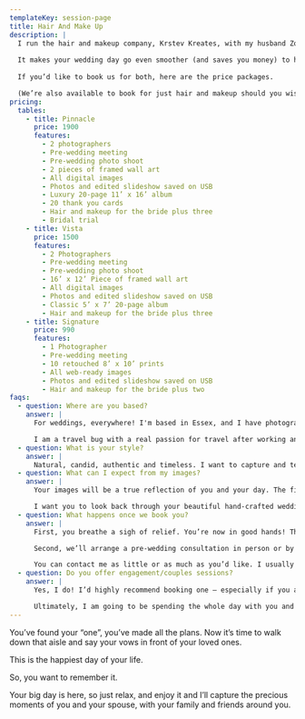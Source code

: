 ```yaml
---
templateKey: session-page
title: Hair And Make Up
description: |
  I run the hair and makeup company, Krstev Kreates, with my husband Zoran. I am a qualified, experienced makeup artist and Zoran is an accomplished hairdresser. 
  
  It makes your wedding day go even smoother (and saves you money) to have the same team do your photography and makeup. 
  
  If you’d like to book us for both, here are the price packages.

  (We’re also available to book for just hair and makeup should you wish, please head to <a href="https://www.facebook.com/krstevkreates/">Krstev Kreates</a> for info)
pricing:
  tables:
    - title: Pinnacle
      price: 1900
      features:
        - 2 photographers
        - Pre-wedding meeting
        - Pre-wedding photo shoot
        - 2 pieces of framed wall art
        - All digital images
        - Photos and edited slideshow saved on USB
        - Luxury 20-page 11’ x 16’ album
        - 20 thank you cards
        - Hair and makeup for the bride plus three 
        - Bridal trial
    - title: Vista
      price: 1500
      features:
        - 2 Photographers
        - Pre-wedding meeting
        - Pre-wedding photo shoot
        - 16’ x 12’ Piece of framed wall art
        - All digital images
        - Photos and edited slideshow saved on USB
        - Classic 5’ x 7’ 20-page album
        - Hair and makeup for the bride plus three
    - title: Signature
      price: 990
      features:
        - 1 Photographer
        - Pre-wedding meeting
        - 10 retouched 8’ x 10’ prints
        - All web-ready images
        - Photos and edited slideshow saved on USB
        - Hair and makeup for the bride plus two
faqs:
  - question: Where are you based?
    answer: |
      For weddings, everywhere! I'm based in Essex, and I have photographed many local beautiful venues including Hedingham Castle, Gosfield Hall, Stockbrook Manor and Down Hall. I have photographed some amazing estate and manor houses in Kent and some classic and modern London Venues, for example Trinity House. I have travelled around the UK capturing weddings. 

      I am a travel bug with a real passion for travel after working and travelling the world on cruise ships and spending a year travelling Europe. So, if you’re planning a destination wedding (like I did), I would be more than happy to jump on a plane to tell your story! (Covid restrictions permitting). Contact me directly for a quotation. 
  - question: What is your style?
    answer: |
      Natural, candid, authentic and timeless. I want to capture and tell your story as it unfolds, giving a true representation of you and your day. I will capture the moments you won’t notice while you’re busy having fun and soaking up your day. I will also capture all the little details you spent months planning, so they won’t go unnoticed or get forgotten. Documentary style is a huge part of my work. A lot of my clients say that they forget I am there as I quietly move around, capturing every aspect of your day to retell a fabulous story. 
  - question: What can I expect from my images?
    answer: |
      Your images will be a true reflection of you and your day. The first time your bridesmaids see you in your dress. The nervous look of your groom as he is (im)patiently waiting for your arrival. The laughter, the tears, the looks of love. Best of all, the crazy dance moves once the party really gets started! I am not a photographer that will interrupt you to put you in awkward poses with your head looking left, whilst you balance on one leg, holding hands. 

      I want you to look back through your beautiful hand-crafted wedding album, and as you turn each page, all your memories of the day come flooding back.
  - question: What happens once we book you?
    answer: |
      First, you breathe a sigh of relief. You’re now in good hands! There’s a lot more to wedding photography than just taking beautiful photos on the day. 

      Second, we’ll arrange a pre-wedding consultation in person or by Zoom (covid restrictions dependant) so that we can discuss your wedding ideas and photography aims. That will give me more of an understanding of how your wedding day will go. You can trust me. I’ve been there. Before I had my own wedding, I had photographed lots of others and appreciated how much effort went into each day. But when planning mine, I really learned first-hand how stressful planning your day can be. So, I want to eliminate as much of that for you as possible.

      You can contact me as little or as much as you’d like. I usually become friends with most of my clients due to the amount of time we spend chatting. I can also help you with hair and makeup and recommend a videographer if you wish. You can rest assured that from the pre-wedding to the post-wedding process of selecting and editing photos and designing a beautiful wedding album, you have my full commitment.
  - question: Do you offer engagement/couples sessions?
    answer: |
      Yes, I do! I’d highly recommend booking one – especially if you are people who don’t really feel confident in front of the camera. These sessions are really informal and it’s a great way for us all to get to know each other more. You’ll see how I work and I can get a feel for your personalities and what your big day will be like. There is nothing worse than feeling awkward or not vibing with your photographer. 

      Ultimately, I am going to be spending the whole day with you and it’s your most important day. So, I want to be your friend. I want you to feel happy, safe and comfortable with me, because that’s when we get the best photos. This session can be at a location of your choice, at a place that’s special and important to you both, for example where you first met or got engaged. 
---
```

You’ve found your “one”, you’ve made all the plans. Now it’s time to walk down that aisle
and say your vows in front of your loved ones.

This is the happiest day of your life.

So, you want to remember it.

Your big day is here, so just relax, and enjoy it and I’ll capture the precious moments of you
and your spouse, with your family and friends around you.